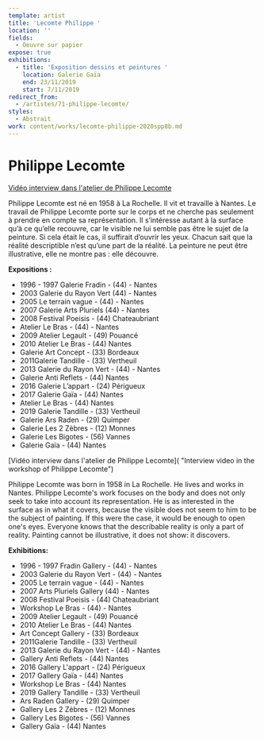 ```yaml
---
template: artist
title: 'Lecomte Philippe '
location: ''
fields:
  - Oeuvre sur papier
expose: true
exhibitions:
  - title: 'Exposition dessins et peintures '
    location: Galerie Gaïa
    end: 23/11/2019
    start: 7/11/2019
redirect_from:
  - /artistes/71-philippe-lecomte/
styles:
  - Abstrait
work: content/works/lecomte-philippe-2020spp8b.md
---
```

# Philippe Lecomte

[Vidéo interview dans l'atelier de Philippe Lecomte]()

Philippe Lecomte est né en 1958 à La Rochelle. Il vit et travaille à Nantes. Le travail de Philippe Lecomte porte sur le corps et ne cherche pas seulement à prendre en compte sa représentation. Il s’intéresse autant à la surface qu’à ce qu’elle recouvre, car le visible ne lui semble pas être le sujet de la peinture. Si cela était le cas, il suffirait d’ouvrir les yeux. Chacun sait que la réalité descriptible n’est qu’une part de la réalité. La peinture ne peut être illustrative, elle ne montre pas : elle découvre.

**Expositions :**

* 1996 - 1997 Galerie Fradin - (44) - Nantes
* 2003 Galerie du Rayon Vert (44) - Nantes
* 2005 Le terrain vague - (44) - Nantes
* 2007 Galerie Arts Pluriels (44) - Nantes
* 2008 Festival Poeisis - (44) Chateaubriant
* Atelier Le Bras - (44) - Nantes
* 2009 Atelier Legault - (49) Pouancé
* 2010 Atelier Le Bras - (44) Nantes
* Galerie Art Concept - (33) Bordeaux
* 2011Galerie Tandille - (33) Vertheuil
* 2013 Galerie du Rayon Vert - (44) - Nantes
* Galerie Anti Reflets - (44) Nantes
* 2016 Galerie L’appart - (24) Périgueux
* 2017 Galerie Gaïa - (44) Nantes
* Atelier Le Bras - (44) Nantes
* 2019 Galerie Tandille - (33) Vertheuil
* Galerie Ars Raden - (29) Quimper
* Galerie Les 2 Zèbres - (12) Monnes
* Galerie Les Bigotes - (56) Vannes
* Galerie Gaïa - (44) Nantes

[Vidéo interview dans l'atelier de Philippe Lecomte]( "Interview video in the workshop of Philippe Lecomte")

Philippe Lecomte was born in 1958 in La Rochelle. He lives and works in Nantes. Philippe Lecomte's work focuses on the body and does not only seek to take into account its representation. He is as interested in the surface as in what it covers, because the visible does not seem to him to be the subject of painting. If this were the case, it would be enough to open one's eyes. Everyone knows that the describable reality is only a part of reality. Painting cannot be illustrative, it does not show: it discovers.

**Exhibitions:**

* 1996 - 1997 Fradin Gallery - (44) - Nantes
* 2003 Galerie du Rayon Vert - (44) - Nantes
* 2005 Le terrain vague - (44) - Nantes
* 2007 Arts Pluriels Gallery (44) - Nantes
* 2008 Festival Poeisis - (44) Chateaubriant
* Workshop Le Bras - (44) - Nantes
* 2009 Atelier Legault - (49) Pouancé
* 2010 Atelier Le Bras - (44) Nantes
* Art Concept Gallery - (33) Bordeaux
* 2011Galerie Tandille - (33) Vertheuil
* 2013 Galerie du Rayon Vert - (44) - Nantes
* Gallery Anti Reflets - (44) Nantes
* 2016 Gallery L'appart - (24) Périgueux
* 2017 Gallery Gaïa - (44) Nantes
* Workshop Le Bras - (44) Nantes
* 2019 Gallery Tandille - (33) Vertheuil
* Ars Raden Gallery - (29) Quimper
* Gallery Les 2 Zèbres - (12) Monnes
* Gallery Les Bigotes - (56) Vannes
* Gallery Gaïa - (44) Nantes
